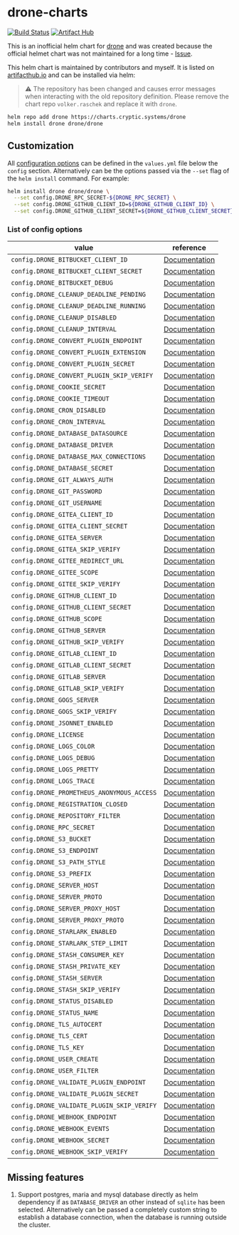 # drone-charts

[![Build Status](https://drone.cryptic.systems/api/badges/volker.raschek/drone-charts/status.svg)](https://drone.cryptic.systems/volker.raschek/drone-charts)
[![Artifact Hub](https://img.shields.io/endpoint?url=https://artifacthub.io/badge/repository/drone-ce)](https://artifacthub.io/packages/search?repo=drone-ce)

This is an inofficial helm chart for [drone](https://github.com/drone/drone) and
was created because the official helmet chart was not maintained for a long
time - [Issue](https://github.com/drone/charts/issues/46).

This helm chart is maintained by contributors and myself. It is listed on
[artifacthub.io](https://artifacthub.io/) and can be installed via helm:

> :warning: The repository has been changed and causes error messages when
> interacting with the old repository definition. Please remove the chart repo
> `volker.raschek` and replace it with `drone`.

```bash
helm repo add drone https://charts.cryptic.systems/drone
helm install drone drone/drone
```

## Customization

All [configuration options](https://docs.drone.io/server/reference/) can be
defined in the `values.yml` file below the `config` section. Alternatively can
be the options passed via the `--set` flag of the `helm install` command. For
example:

```bash
helm install drone drone/drone \
  --set config.DRONE_RPC_SECRET-${DRONE_RPC_SECRET} \
  --set config.DRONE_GITHUB_CLIENT_ID=${DRONE_GITHUB_CLIENT_ID} \
  --set config.DRONE_GITHUB_CLIENT_SECRET=${DRONE_GITHUB_CLIENT_SECRET}
```

### List of config options

| value                                                   | reference                                                                                 |
| ------------------------------------------------------- | ----------------------------------------------------------------------------------------- |
| `config.DRONE_BITBUCKET_CLIENT_ID`                      | [Documentation](https://docs.drone.io/server/reference/drone-bitbucket-client-id/)        |
| `config.DRONE_BITBUCKET_CLIENT_SECRET`                  | [Documentation](https://docs.drone.io/server/reference/drone-bitbucket-client-secret/)    |
| `config.DRONE_BITBUCKET_DEBUG`                          | [Documentation](https://docs.drone.io/server/reference/drone-bitbucket-debug)             |
| `config.DRONE_CLEANUP_DEADLINE_PENDING`                 | [Documentation](https://docs.drone.io/server/reference/drone-cleanup-deadline-pending)    |
| `config.DRONE_CLEANUP_DEADLINE_RUNNING`                 | [Documentation](https://docs.drone.io/server/reference/drone-cleanup-deadline-running)    |
| `config.DRONE_CLEANUP_DISABLED`                         | [Documentation](https://docs.drone.io/server/reference/config.drone-cleanup-disabled)     |
| `config.DRONE_CLEANUP_INTERVAL`                         | [Documentation](https://docs.drone.io/server/reference/drone-cleanup-interval)            |
| `config.DRONE_CONVERT_PLUGIN_ENDPOINT`                  | [Documentation](https://docs.drone.io/server/reference/drone-convert-plugin-endpoint)     |
| `config.DRONE_CONVERT_PLUGIN_EXTENSION`                 | [Documentation](https://docs.drone.io/server/reference/drone-convert-plugin-extension )   |
| `config.DRONE_CONVERT_PLUGIN_SECRET`                    | [Documentation](https://docs.drone.io/server/reference/drone-convert-plugin-secret)       |
| `config.DRONE_CONVERT_PLUGIN_SKIP_VERIFY`               | [Documentation](https://docs.drone.io/server/reference/drone-convert-plugin-skip-verify)  |
| `config.DRONE_COOKIE_SECRET`                            | [Documentation](https://docs.drone.io/server/reference/drone-cookie-secret)               |
| `config.DRONE_COOKIE_TIMEOUT`                           | [Documentation](https://docs.drone.io/server/reference/drone-cookie-timeout)              |
| `config.DRONE_CRON_DISABLED`                            | [Documentation](https://docs.drone.io/server/reference/drone-cron-disabled)               |
| `config.DRONE_CRON_INTERVAL`                            | [Documentation](https://docs.drone.io/server/reference/drone-cron-interval)               |
| `config.DRONE_DATABASE_DATASOURCE`                      | [Documentation](https://docs.drone.io/server/reference/drone-database-datasource)         |
| `config.DRONE_DATABASE_DRIVER`                          | [Documentation](https://docs.drone.io/server/reference/drone-database-driver)             |
| `config.DRONE_DATABASE_MAX_CONNECTIONS`                 | [Documentation](https://docs.drone.io/server/reference/drone_database-max-connections)    |
| `config.DRONE_DATABASE_SECRET`                          | [Documentation](https://docs.drone.io/server/reference/drone-database-secret)             |
| `config.DRONE_GIT_ALWAYS_AUTH`                          | [Documentation](https://docs.drone.io/server/reference/drone-git-always-auth)             |
| `config.DRONE_GIT_PASSWORD`                             | [Documentation](https://docs.drone.io/server/reference/drone-git-password)                |
| `config.DRONE_GIT_USERNAME`                             | [Documentation](https://docs.drone.io/server/reference/drone-git-username)                |
| `config.DRONE_GITEA_CLIENT_ID`                          | [Documentation](https://docs.drone.io/server/reference/drone-gitea-client-id)             |
| `config.DRONE_GITEA_CLIENT_SECRET`                      | [Documentation](https://docs.drone.io/server/reference/drone-gitea-client-secret)         |
| `config.DRONE_GITEA_SERVER`                             | [Documentation](https://docs.drone.io/server/reference/drone-gitea-server)                |
| `config.DRONE_GITEA_SKIP_VERIFY`                        | [Documentation](https://docs.drone.io/server/reference/drone-gitea-skip-verify)           |
| `config.DRONE_GITEE_REDIRECT_URL`                       | [Documentation](https://docs.drone.io/server/reference/drone-gitee-redirect-url)          |
| `config.DRONE_GITEE_SCOPE`                              | [Documentation](https://docs.drone.io/server/reference/drone-gitee-scope)                 |
| `config.DRONE_GITEE_SKIP_VERIFY`                        | [Documentation](https://docs.drone.io/server/reference/drone-gitee-skip-verify)           |
| `config.DRONE_GITHUB_CLIENT_ID`                         | [Documentation](https://docs.drone.io/server/reference/drone-github-client-id)            |
| `config.DRONE_GITHUB_CLIENT_SECRET`                     | [Documentation](https://docs.drone.io/server/reference/drone-github-client-secret)        |
| `config.DRONE_GITHUB_SCOPE`                             | [Documentation](https://docs.drone.io/server/reference/drone-github-scope)                |
| `config.DRONE_GITHUB_SERVER`                            | [Documentation](https://docs.drone.io/server/reference/drone-github-server)               |
| `config.DRONE_GITHUB_SKIP_VERIFY`                       | [Documentation](https://docs.drone.io/server/reference/drone-github-skip-verify)          |
| `config.DRONE_GITLAB_CLIENT_ID`                         | [Documentation](https://docs.drone.io/server/reference/drone-gitlab-client-id)            |
| `config.DRONE_GITLAB_CLIENT_SECRET`                     | [Documentation](https://docs.drone.io/server/reference/drone-gitlab-client-secret)        |
| `config.DRONE_GITLAB_SERVER`                            | [Documentation](https://docs.drone.io/server/reference/drone-gitlab-server)               |
| `config.DRONE_GITLAB_SKIP_VERIFY`                       | [Documentation](https://docs.drone.io/server/reference/drone-gitlab-skip-verify)          |
| `config.DRONE_GOGS_SERVER`                              | [Documentation](https://docs.drone.io/server/reference/drone-gogs-server)                 |
| `config.DRONE_GOGS_SKIP_VERIFY`                         | [Documentation](https://docs.drone.io/server/reference/drone-gogs-skip-verify )           |
| `config.DRONE_JSONNET_ENABLED`                          | [Documentation](https://docs.drone.io/server/reference/drone-jsonnet-enabled)             |
| `config.DRONE_LICENSE`                                  | [Documentation](https://docs.drone.io/server/reference/drone-license)                     |
| `config.DRONE_LOGS_COLOR`                               | [Documentation](https://docs.drone.io/server/reference/drone-logs-color)                  |
| `config.DRONE_LOGS_DEBUG`                               | [Documentation](https://docs.drone.io/server/reference/drone-logs-debug)                  |
| `config.DRONE_LOGS_PRETTY`                              | [Documentation](https://docs.drone.io/server/reference/drone-logs-pretty)                 |
| `config.DRONE_LOGS_TRACE`                               | [Documentation](https://docs.drone.io/server/reference/drone-logs-trace )                 |
| `config.DRONE_PROMETHEUS_ANONYMOUS_ACCESS`              | [Documentation](https://docs.drone.io/server/reference/drone-prometheus-anonymous-access) |
| `config.DRONE_REGISTRATION_CLOSED`                      | [Documentation](https://docs.drone.io/server/reference/drone-registration-closed)         |
| `config.DRONE_REPOSITORY_FILTER`                        | [Documentation](https://docs.drone.io/server/reference/drone-repository-filter)           |
| `config.DRONE_RPC_SECRET`                               | [Documentation](https://docs.drone.io/server/reference/drone-rpc-secret)                  |
| `config.DRONE_S3_BUCKET`                                | [Documentation](https://docs.drone.io/server/reference/drone-s3-bucket)                   |
| `config.DRONE_S3_ENDPOINT`                              | [Documentation](https://docs.drone.io/server/reference/drone-s3-endpoint)                 |
| `config.DRONE_S3_PATH_STYLE`                            | [Documentation](https://docs.drone.io/server/reference/drone-s3-path-style)               |
| `config.DRONE_S3_PREFIX`                                | [Documentation](https://docs.drone.io/server/reference/drone-s3-prefix)                   |
| `config.DRONE_SERVER_HOST`                              | [Documentation](https://docs.drone.io/server/reference/drone-server-host)                 |
| `config.DRONE_SERVER_PROTO`                             | [Documentation](https://docs.drone.io/server/reference/drone-server-proto)                |
| `config.DRONE_SERVER_PROXY_HOST`                        | [Documentation](https://docs.drone.io/server/reference/drone-server-proxy-host)           |
| `config.DRONE_SERVER_PROXY_PROTO`                       | [Documentation](https://docs.drone.io/server/reference/drone-server-proxy-proto)          |
| `config.DRONE_STARLARK_ENABLED`                         | [Documentation](https://docs.drone.io/server/reference/drone-starlark-enabled)            |
| `config.DRONE_STARLARK_STEP_LIMIT`                      | [Documentation](https://docs.drone.io/server/reference/drone-starlark-step-limit)         |
| `config.DRONE_STASH_CONSUMER_KEY`                       | [Documentation](https://docs.drone.io/server/reference/drone-stash-consumer-key)          |
| `config.DRONE_STASH_PRIVATE_KEY`                        | [Documentation](https://docs.drone.io/server/reference/drone-stash-private-key)           |
| `config.DRONE_STASH_SERVER`                             | [Documentation](https://docs.drone.io/server/reference/drone-stash-server)                |
| `config.DRONE_STASH_SKIP_VERIFY`                        | [Documentation](https://docs.drone.io/server/reference/drone-stash-skip-verify)           |
| `config.DRONE_STATUS_DISABLED`                          | [Documentation](https://docs.drone.io/server/reference/drone-status-disabled  )           |
| `config.DRONE_STATUS_NAME`                              | [Documentation](https://docs.drone.io/server/reference/drone-status-name)                 |
| `config.DRONE_TLS_AUTOCERT`                             | [Documentation](https://docs.drone.io/server/reference/drone-tls-autocert)                |
| `config.DRONE_TLS_CERT`                                 | [Documentation](https://docs.drone.io/server/reference/drone-tls-cert)                    |
| `config.DRONE_TLS_KEY`                                  | [Documentation](https://docs.drone.io/server/reference/drone-tls-key)                     |
| `config.DRONE_USER_CREATE`                              | [Documentation](https://docs.drone.io/server/reference/drone-user-create)                 |
| `config.DRONE_USER_FILTER`                              | [Documentation](https://docs.drone.io/server/reference/drone-user-filter)                 |
| `config.DRONE_VALIDATE_PLUGIN_ENDPOINT`                 | [Documentation](https://docs.drone.io/server/reference/drone-validate-plugin-endpoint)    |
| `config.DRONE_VALIDATE_PLUGIN_SECRET`                   | [Documentation](https://docs.drone.io/server/reference/drone-validate-plugin-secret)      |
| `config.DRONE_VALIDATE_PLUGIN_SKIP_VERIFY`              | [Documentation](https://docs.drone.io/server/reference/drone-validate-plugin-skip-verify) |
| `config.DRONE_WEBHOOK_ENDPOINT`                         | [Documentation](https://docs.drone.io/server/reference/drone-webhook-endpoint)            |
| `config.DRONE_WEBHOOK_EVENTS`                           | [Documentation](https://docs.drone.io/server/reference/drone-webhook-events)              |
| `config.DRONE_WEBHOOK_SECRET`                           | [Documentation](https://docs.drone.io/server/reference/drone-webhook-secret)              |
| `config.DRONE_WEBHOOK_SKIP_VERIFY`                      | [Documentation](https://docs.drone.io/server/reference/drone-webhook-skip-verify)         |

## Missing features

1. Support postgres, maria and mysql database directly as helm dependency if as
   `DATABASE_DRIVER` an other instead of `sqlite` has been selected.
   Alternatively can be passed a completely custom string to establish a
   database connection, when the database is running outside the cluster.
